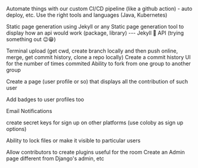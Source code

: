 Automate things with our custom CI/CD pipeline (like a github action) - auto deploy, etc.
Use the right tools and languages (Java, Kubernetes)

Static page generation using Jekyll or any Static page generation tool to display how an api would work (package, library)
--- Jekyll 🤝 API (trying something out 😉😁)

Terminal upload (get cwd, create branch locally and then push online, merge, get commit history, clone a repo locally)
Create a commit history UI for the number of times commited
Ability to fork from one group to another group

Create a page (user profile or so) that displays all the contribution of such user

Add badges to user profiles too

Email Notifications

create secret keys for sign up on other platforms (use coloby as sign up options)

Ability to lock files or make it visible to particular users

Allow contributors to create plugins useful for the room
Create an Admin page different from Django's admin, etc